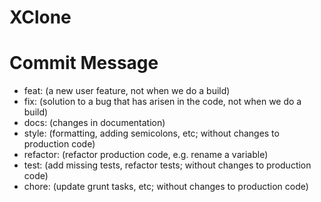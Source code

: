 # XClone

# Commit Message
* feat: (a new user feature, not when we do a build)
* fix: (solution to a bug that has arisen in the code, not when we do a build)
* docs: (changes in documentation)
* style: (formatting, adding semicolons, etc; without changes to production code)
* refactor: (refactor production code, e.g. rename a variable)
* test: (add missing tests, refactor tests; without changes to production code)
* chore: (update grunt tasks, etc; without changes to production code)